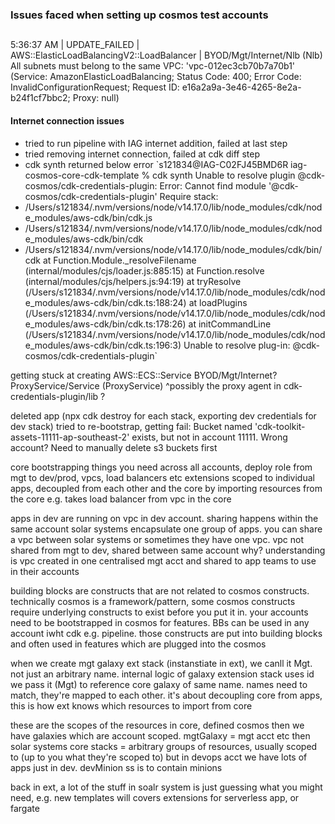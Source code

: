 ### Issues faced when setting up cosmos test accounts
##
5:36:37 AM | UPDATE_FAILED        | AWS::ElasticLoadBalancingV2::LoadBalancer | BYOD/Mgt/Internet/Nlb (Nlb) All subnets must belong to the same VPC: 'vpc-012ec3cb70b7a70b1' (Service: AmazonElasticLoadBalancing; Status Code: 400; Error Code: InvalidConfigurationRequest; Request ID: e16a2a9a-3e46-4265-8e2a-b24f1cf7bbc2; Proxy: null)

#### Internet connection issues
- tried to run pipeline with IAG internet addition, failed at last step
- tried removing internet connection, failed at cdk diff step
- cdk synth returned below error
`s121834@IAG-C02FJ45BMD6R iag-cosmos-core-cdk-template % cdk synth
Unable to resolve plugin @cdk-cosmos/cdk-credentials-plugin: Error: Cannot find module '@cdk-cosmos/cdk-credentials-plugin'
Require stack:
- /Users/s121834/.nvm/versions/node/v14.17.0/lib/node_modules/cdk/node_modules/aws-cdk/bin/cdk.js
- /Users/s121834/.nvm/versions/node/v14.17.0/lib/node_modules/cdk/node_modules/aws-cdk/bin/cdk
- /Users/s121834/.nvm/versions/node/v14.17.0/lib/node_modules/cdk/bin/cdk
    at Function.Module._resolveFilename (internal/modules/cjs/loader.js:885:15)
    at Function.resolve (internal/modules/cjs/helpers.js:94:19)
    at tryResolve (/Users/s121834/.nvm/versions/node/v14.17.0/lib/node_modules/cdk/node_modules/aws-cdk/bin/cdk.ts:188:24)
    at loadPlugins (/Users/s121834/.nvm/versions/node/v14.17.0/lib/node_modules/cdk/node_modules/aws-cdk/bin/cdk.ts:178:26)
    at initCommandLine (/Users/s121834/.nvm/versions/node/v14.17.0/lib/node_modules/cdk/node_modules/aws-cdk/bin/cdk.ts:196:3)
Unable to resolve plug-in: @cdk-cosmos/cdk-credentials-plugin`

getting stuck at creating AWS::ECS::Service BYOD/Mgt/Internet?ProxyService/Service (ProxyService)
^possibly the proxy agent in cdk-credentials-plugin/lib ?



deleted app (npx cdk destroy  for each stack, exporting dev credentials for dev stack)
tried to re-bootstrap, getting 
    fail: Bucket named 'cdk-toolkit-assets-11111-ap-southeast-2' exists, but not in account 11111. Wrong account?
Need to manually delete s3 buckets first


core bootstrapping things you need across all accounts, deploy role from mgt to dev/prod, vpcs, load balancers etc
extensions scoped to individual apps, decoupled from each other and the core by importing resources from the core e.g. takes load balancer from vpc in the core

apps in dev are running on vpc in dev account. sharing happens within the same account
solar systems encapsulate one group of apps. you can share a vpc between solar systems or sometimes they have one vpc. vpc not shared from mgt to dev, shared between same account
why?
understanding is vpc created in one centralised mgt acct and shared to app teams to use in their accounts

building blocks are constructs that are not related to cosmos constructs.
technically cosmos is a framework/pattern, some cosmos constructs require underlying constructs to exist before you put it in. your accounts need to be bootstrapped in cosmos for features. BBs can be used in any account iwht cdk e.g. pipeline. those constructs are put into building blocks and often used in features which are plugged into the cosmos

when we create mgt galaxy ext stack (instanstiate in ext), we canll it Mgt. not just an arbitrary name. internal logic of galaxy extension stack uses id we pass it (Mgt) to reference core galaxy of same name. names need to match, they're mapped to each other. it's about decoupling core from apps, this is how ext knows which resources to import from core


these are the scopes of the resources
in core, defined cosmos
then we have galaxies which are account scoped. mgtGalaxy = mgt acct etc
then solar systems core stacks = arbitrary groups of resources, usually scoped to (up to you what they're scoped to) but in devops acct we have lots of apps just in dev. devMinion ss is to contain minions

back in ext, a lot of the stuff in soalr system is just guessing what you might need, e.g. new templates will covers extensions for serverless app, or fargate